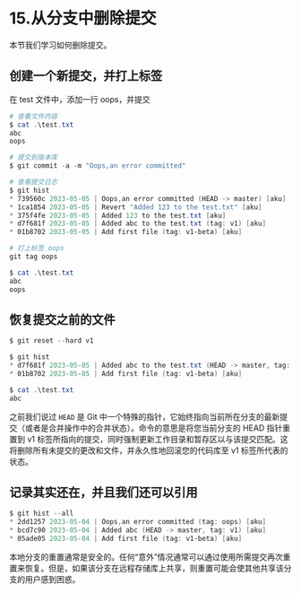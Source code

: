 # 15.从分支中删除提交

本节我们学习如何删除提交。

## 创建一个新提交，并打上标签

在 test 文件中，添加一行 oops，并提交

```powershell
# 查看文件内容
$ cat .\test.txt
abc
oops

# 提交到版本库
$ git commit -a -m "Oops,an error committed"

# 查看提交日志
$ git hist
* 739560c 2023-05-05 | Oops,an error committed (HEAD -> master) [aku]
* 1ca1854 2023-05-05 | Revert "Added 123 to the test.txt" [aku]
* 375f4fe 2023-05-05 | Added 123 to the test.txt [aku]
* d7f681f 2023-05-05 | Added abc to the test.txt (tag: v1) [aku]
* 01b8702 2023-05-05 | Add first file (tag: v1-beta) [aku]

# 打上标签 oops
git tag oops

$ cat .\test.txt
abc
oops
```

## 恢复提交之前的文件

```powershell
$ git reset --hard v1

$ git hist
* d7f681f 2023-05-05 | Added abc to the test.txt (HEAD -> master, tag: v1) [aku]
* 01b8702 2023-05-05 | Add first file (tag: v1-beta) [aku]

$ cat .\test.txt
abc
```

之前我们说过 `HEAD` 是 Git 中一个特殊的指针，它始终指向当前所在分支的最新提交（或者是合并操作中的合并状态）。命令的意思是将您当前分支的 HEAD 指针重置到 v1 标签所指向的提交，同时强制更新工作目录和暂存区以与该提交匹配。这将删除所有未提交的更改和文件，并永久性地回滚您的代码库至 v1 标签所代表的状态。

## 记录其实还在，并且我们还可以引用

```powershell
$ git hist --all
* 2dd1257 2023-05-04 | Oops,an error committed (tag: oops) [aku]
* bcd7c90 2023-05-04 | Added abc (HEAD -> master, tag: v1) [aku]
* 05ade05 2023-05-04 | Add first file (tag: v1-beta) [aku]
```

本地分支的重置通常是安全的。任何“意外”情况通常可以通过使用所需提交再次重置来恢复。但是，如果该分支在远程存储库上共享，则重置可能会使其他共享该分支的用户感到困惑。
